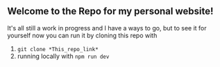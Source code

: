## Welcome to the Repo for my personal website!

It's all still a work in progress and I have a ways to go, but to see it for yourself now you can run it by cloning this repo with

1. ```git clone *This_repo_link*```
2. running locally with ```npm run dev```
